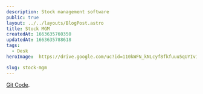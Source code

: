 ```yaml
---
description: Stock management software
public: true
layout: ../../layouts/BlogPost.astro
title: Stock MGM
createdAt: 1663635760350
updatedAt: 1663635788618
tags:
  - Desk
heroImage:  https://drive.google.com/uc?id=110kWFN_kNLcyf8fkfuuu5qUYIv1fZOyk

slug: stock-mgm
---
```



[Git Code](https://amzn.to/2LSw1Mb).

<!-- ![blue-yeti-usb-microphone_2.jpeg](/posts/blue-yeti_blue-yeti-usb-microphone-2-jpeg.jpg) -->